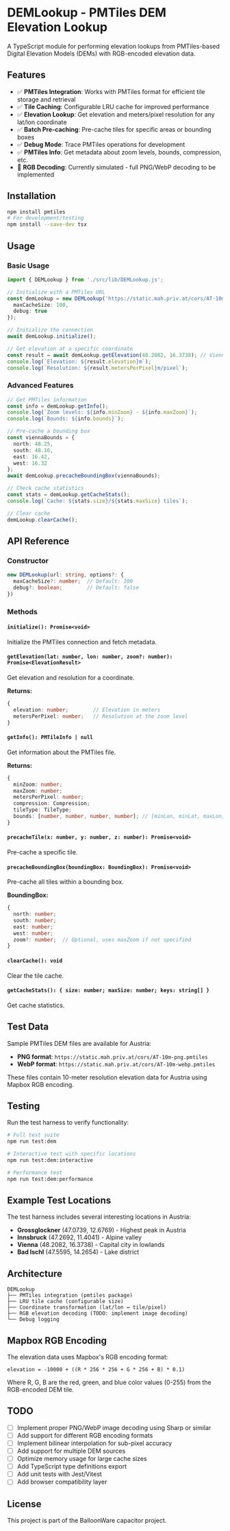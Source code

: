 # DEMLookup - PMTiles DEM Elevation Lookup

A TypeScript module for performing elevation lookups from PMTiles-based Digital Elevation Models (DEMs) with RGB-encoded elevation data.

## Features

- ✅ **PMTiles Integration**: Works with PMTiles format for efficient tile storage and retrieval
- ✅ **Tile Caching**: Configurable LRU cache for improved performance
- ✅ **Elevation Lookup**: Get elevation and meters/pixel resolution for any lat/lon coordinate
- ✅ **Batch Pre-caching**: Pre-cache tiles for specific areas or bounding boxes
- ✅ **Debug Mode**: Trace PMTiles operations for development
- ✅ **PMTiles Info**: Get metadata about zoom levels, bounds, compression, etc.
- 🚧 **RGB Decoding**: Currently simulated - full PNG/WebP decoding to be implemented

## Installation

```bash
npm install pmtiles
# For development/testing
npm install --save-dev tsx
```

## Usage

### Basic Usage

```typescript
import { DEMLookup } from './src/lib/DEMLookup.js';

// Initialize with a PMTiles URL
const demLookup = new DEMLookup('https://static.mah.priv.at/cors/AT-10m-png.pmtiles', {
  maxCacheSize: 100,
  debug: true
});

// Initialize the connection
await demLookup.initialize();

// Get elevation at a specific coordinate
const result = await demLookup.getElevation(48.2082, 16.3738); // Vienna
console.log(`Elevation: ${result.elevation}m`);
console.log(`Resolution: ${result.metersPerPixel}m/pixel`);
```

### Advanced Features

```typescript
// Get PMTiles information
const info = demLookup.getInfo();
console.log(`Zoom levels: ${info.minZoom} - ${info.maxZoom}`);
console.log(`Bounds: ${info.bounds}`);

// Pre-cache a bounding box
const viennaBounds = {
  north: 48.25,
  south: 48.16,
  east: 16.42,
  west: 16.32
};
await demLookup.precacheBoundingBox(viennaBounds);

// Check cache statistics
const stats = demLookup.getCacheStats();
console.log(`Cache: ${stats.size}/${stats.maxSize} tiles`);

// Clear cache
demLookup.clearCache();
```

## API Reference

### Constructor

```typescript
new DEMLookup(url: string, options?: {
  maxCacheSize?: number;  // Default: 100
  debug?: boolean;        // Default: false
})
```

### Methods

#### `initialize(): Promise<void>`
Initialize the PMTiles connection and fetch metadata.

#### `getElevation(lat: number, lon: number, zoom?: number): Promise<ElevationResult>`
Get elevation and resolution for a coordinate.

**Returns:**
```typescript
{
  elevation: number;        // Elevation in meters
  metersPerPixel: number;   // Resolution at the zoom level
}
```

#### `getInfo(): PMTileInfo | null`
Get information about the PMTiles file.

**Returns:**
```typescript
{
  minZoom: number;
  maxZoom: number;
  metersPerPixel: number;
  compression: Compression;
  tileType: TileType;
  bounds: [number, number, number, number]; // [minLon, minLat, maxLon, maxLat]
}
```

#### `precacheTile(x: number, y: number, z: number): Promise<void>`
Pre-cache a specific tile.

#### `precacheBoundingBox(boundingBox: BoundingBox): Promise<void>`
Pre-cache all tiles within a bounding box.

**BoundingBox:**
```typescript
{
  north: number;
  south: number;
  east: number;
  west: number;
  zoom?: number;  // Optional, uses maxZoom if not specified
}
```

#### `clearCache(): void`
Clear the tile cache.

#### `getCacheStats(): { size: number; maxSize: number; keys: string[] }`
Get cache statistics.

## Test Data

Sample PMTiles DEM files are available for Austria:

- **PNG format**: `https://static.mah.priv.at/cors/AT-10m-png.pmtiles`
- **WebP format**: `https://static.mah.priv.at/cors/AT-10m-webp.pmtiles`

These files contain 10-meter resolution elevation data for Austria using Mapbox RGB encoding.

## Testing

Run the test harness to verify functionality:

```bash
# Full test suite
npm run test:dem

# Interactive test with specific locations
npm run test:dem:interactive

# Performance test
npm run test:dem:performance
```

## Example Test Locations

The test harness includes several interesting locations in Austria:

- **Grossglockner** (47.0739, 12.6769) - Highest peak in Austria
- **Innsbruck** (47.2692, 11.4041) - Alpine valley
- **Vienna** (48.2082, 16.3738) - Capital city in lowlands
- **Bad Ischl** (47.5595, 14.2654) - Lake district

## Architecture

```
DEMLookup
├── PMTiles integration (pmtiles package)
├── LRU tile cache (configurable size)
├── Coordinate transformation (lat/lon ↔ tile/pixel)
├── RGB elevation decoding (TODO: implement image decoding)
└── Debug logging
```

## Mapbox RGB Encoding

The elevation data uses Mapbox's RGB encoding format:

```
elevation = -10000 + ((R * 256 * 256 + G * 256 + B) * 0.1)
```

Where R, G, B are the red, green, and blue color values (0-255) from the RGB-encoded DEM tile.

## TODO

- [ ] Implement proper PNG/WebP image decoding using Sharp or similar
- [ ] Add support for different RGB encoding formats
- [ ] Implement bilinear interpolation for sub-pixel accuracy
- [ ] Add support for multiple DEM sources
- [ ] Optimize memory usage for large cache sizes
- [ ] Add TypeScript type definitions export
- [ ] Add unit tests with Jest/Vitest
- [ ] Add browser compatibility layer

## License

This project is part of the BalloonWare capacitor project.
